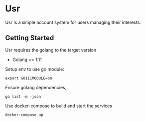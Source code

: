 Usr
=============

Usr is a simple account system for users managing their interests.

Getting Started
---------------

Usr requires the golang to the target version

- Golang >= 1.11

Setup env to use go module:

    export GO111MODULE=on

Ensure golang dependencies,

    go list -m -json
    
Use docker-compose to build and start the services

    docker-compose up
